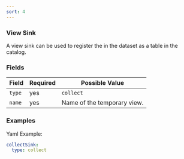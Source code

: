 ```yaml
---
sort: 4
---
```


### View Sink

A view sink can be used to register the  in the dataset as a table in the catalog.

### Fields

| Field | Required | Possible Value |
| ----- | -------- | -------------- |
| `type` | yes | `collect` |
| `name` | yes | Name of the temporary view. |

### Examples

Yaml Example:
```yaml
collectSink:
  type: collect
```
